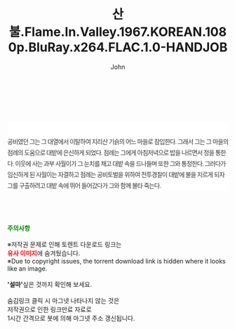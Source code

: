 ﻿---
layout: post
title:  "산불.Flame.In.Valley.1967.KOREAN.1080p.BluRay.x264.FLAC.1.0-HANDJOB"
author: John
categories: [ 영화 ]
tags: [  ]
image:  
description: "산불.Flame.In.Valley.1967.KOREAN.1080p.BluRay.x264.FLAC.1.0-HANDJOB torrent 정보 공유"
toc: true
toc_sticky: true
---

<br>
<div class="view-img">
<a class="view_image" href="https://torrentmobile59.com/bbs/view_image.php?fn=%2Fdata%2Ffile%2Fmovie%2F3659260999_GlJX4ZtI_5837c925c2703aa5df74053b6d3f9813851dbdfb.jpg" target="_blank"><img alt="" class="img-tag" content="https://torrentmobile59.com/data/file/movie/3659260999_GlJX4ZtI_5837c925c2703aa5df74053b6d3f9813851dbdfb.jpg" itemprop="image" src="https://torrentmobile59.com/data/file/movie/3659260999_GlJX4ZtI_5837c925c2703aa5df74053b6d3f9813851dbdfb.jpg"/></a></div><div class="view-content" itemprop="description">
<p><br/></p><div class="title_area" style="margin:0px 0px 9px;padding:0px;list-style:none;font-size:12px;font-family:'나눔고딕', NanumGothic, '돋움', Dotum, Helvetica, 'AppleSDGothicNeo-Medium', AppleGothic, sans-serif;height:30px;float:none;background-color:rgb(255,255,255);"><h4 class="h_story" style="margin:5px 10px 0px 0px;padding:0px;list-style:none;font-size:12px;font-family:'돋움', sans-serif;height:18px;width:49px;background:url(&quot;https://ssl.pstatic.net/static/movie/2020/10/h_tx_sp5.png&quot;) no-repeat 0px -17px;float:left;"><strong class="blind" style="margin:0px;padding:0px;list-style:none;font-size:0px;font-family:inherit;color:inherit;width:1px;height:1px;line-height:0;">줄거리</strong></h4></div><p class="con_tx" style="margin-top:-7px;margin-bottom:-6px;list-style:none;font-size:14px;font-family:'나눔고딕', NanumGothic, '돋움', Dotum, Helvetica, 'AppleSDGothicNeo-Medium', AppleGothic, sans-serif;color:rgb(51,51,51);background-image:url(&quot;https://ssl.pstatic.net/static/movie/2014/01/blank.gif&quot;);letter-spacing:-1px;line-height:25px;background-color:rgb(255,255,255);">공비였던 그는 그 대열에서 이탈하여 지리산 기슭의 어느 마을로 잠입한다. 그래서 그는 그 마을의 점례의 도움으로 대밭에 은신하게 되었다. 점례는 그에게 아침저녁으로 밥을 나르면서 정을 통한다. 이웃에 사는 과부 사월이가 그 눈치를 채고 대밭 속을 드나들며 또한 그와 통정한다. 그러다가 임신하게 된 사월이는 자결하고 점례는 공비토벌을 위하여 전투경찰이 대밭에 불을 지르게 되자 그를 구출하려고 대밭 속에 뛰어 들어갔다가 그와 함께 불타 죽는다.</p> </div>
    
<br><br><br>
<p data-ke-size="size16"><b><span style="color: green;">주의사항</span></b><br /><br />※저작권 문제로 인해 토렌트 다운로드 링크는<br /><b><span style="color: red;">유사 이미지</span></b>에 숨겨뒀습니다.<br />※Due to copyright issues, the torrent download link is hidden where it looks like an image.<br /><br /><b>'설마'</b>싶은 것까지 확인해 보세요.<br /><br />숨김링크 클릭 시 마그넷 나타나지 않는 것은<br />저작권으로 인한 링크만료 자료로<br />1시간 간격으로 봇에 의해 마그넷 주소 갱신됩니다.</p>
